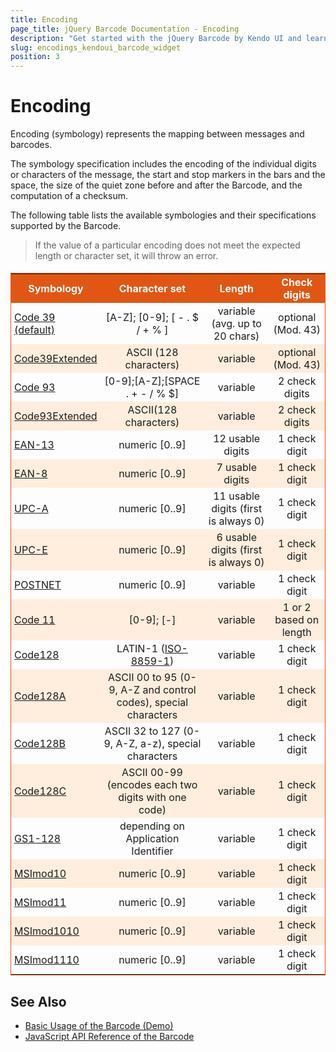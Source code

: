 ```yaml
---
title: Encoding
page_title: jQuery Barcode Documentation - Encoding
description: "Get started with the jQuery Barcode by Kendo UI and learn more about the character set and length and check the digits of the symbologies."
slug: encodings_kendoui_barcode_widget
position: 3
---
```


# Encoding

Encoding (symbology) represents the mapping between messages and barcodes.

The symbology specification includes the encoding of the individual digits or characters of the message, the start and stop markers in the bars and the space, the size of the quiet zone before and after the Barcode, and the computation of a checksum.

The following table lists the available symbologies and their specifications supported by the Barcode.

<style scoped>
    .stripes
    {
        border: 1px solid #E15613;
        border-collapse: collapse;
    }
    .stripes th
    {
        background: #E15613;
        color: #fff;
    }
    .stripes tr:nth-child(2n+1) td
    {
        background: #fed;
    }
    .stripes td:nth-child(n+2)
    {
        text-align: center;
    }
    .stripes th,
    .stripes td
    {
        padding: 3px 5px;
    }
</style>

> If the value of a particular encoding does not meet the expected length or character set, it will throw an error.

<table class="stripes" style="margin-top: 1.2em;">
   <tbody>
        <tr>
            <th>Symbology</th>
            <th>Character set</th>
            <th>Length</th>
            <th>Check digits</th>
        </tr>
        <tr>
           <td><a href="https://en.wikipedia.org/wiki/Code_128">Code 39 (default)</a></td>
           <td>[A-Z]; [0-9]; [ - . $ / + % ]</td>
           <td>variable (avg. up to 20 chars)</td>
           <td>optional (Mod. 43)</td>
        </tr>
        <tr>
           <td><a href="https://en.wikipedia.org/wiki/Code_39#Full_ASCII_Code_39">Code39Extended</a></td>
           <td>ASCII (128 characters)</td>
           <td>variable</td>
           <td>optional (Mod. 43)</td>
        </tr>
        <tr>
           <td><a href="https://en.wikipedia.org/wiki/Code_93">Code 93</a></td>
           <td>[0-9];[A-Z];[SPACE . + - / % $]</td>
           <td>variable</td>
           <td>2 check digits</td>
        </tr>
        <tr>
           <td><a href="https://en.wikipedia.org/wiki/Code_93">Code93Extended</a></td>
           <td>ASCII(128 characters)</td>
           <td>variable</td>
           <td>2 check digits</td>
        </tr>
        <tr>
           <td><a href="https://en.wikipedia.org/wiki/International_Article_Number_(EAN)">EAN-13</a></td>
           <td>numeric [0..9]</td>
           <td>12 usable digits</td>
           <td>1 check digit</td>
        </tr>
        <tr>
           <td><a href="https://en.wikipedia.org/wiki/EAN-8">EAN-8</a></td>
           <td>numeric [0..9]</td>
           <td>7 usable digits</td>
           <td>1 check digit</td>
        </tr>
        <tr>
           <td><a href="https://en.wikipedia.org/wiki/Universal_Product_Code">UPC-A</a></td>
           <td>numeric [0..9]</td>
           <td>11 usable digits (first is always 0)</td>
           <td>1 check digit</td>
        </tr>
        <tr>
           <td><a href="https://en.wikipedia.org/wiki/Universal_Product_Code">UPC-E</a></td>
           <td>numeric [0..9]</td>
           <td>6 usable digits (first is always 0)</td>
           <td>1 check digit</td>
        </tr>
        <tr>
           <td><a href="https://en.wikipedia.org/wiki/POSTNET">POSTNET</a></td>
           <td>numeric [0..9]</td>
           <td>variable</td>
           <td>1 check digit</td>
        </tr>
        <tr>
           <td><a href="https://en.wikipedia.org/wiki/Code_11">Code 11</a></td>
           <td>[0-9]; [-]</td>
           <td>variable</td>
           <td>1 or 2 based on length</td>
        </tr>
        <tr>
           <td><a href="https://en.wikipedia.org/wiki/Code_128">Code128</a></td>
           <td>LATIN-1 (<a href="https://en.wikipedia.org/wiki/ISO/IEC_8859-1">ISO-8859-1</a>)</td>
           <td>variable</td>
           <td>1 check digit</td>
        </tr>
        <tr>
           <td><a href="https://en.wikipedia.org/wiki/Code_128">Code128A</a></td>
           <td>ASCII 00 to 95 (0-9, A-Z and control codes), special characters</td>
           <td>variable</td>
           <td>1 check digit</td>
        </tr>
        <tr>
           <td><a href="https://en.wikipedia.org/wiki/Code_128">Code128B</a></td>
           <td>ASCII 32 to 127 (0-9, A-Z, a-z), special characters</td>
           <td>variable</td>
           <td>1 check digit</td>
        </tr>
        <tr>
           <td><a href="https://en.wikipedia.org/wiki/Code_128">Code128C</a></td>
           <td>ASCII 00-99 (encodes each two digits with one code)</td>
           <td>variable</td>
           <td>1 check digit</td>
        </tr>
        <tr>
           <td><a href="https://en.wikipedia.org/wiki/GS1-128">GS1-128</a></td>
           <td>depending on Application Identifier</td>
           <td>variable</td>
           <td>1 check digit</td>
        </tr>
        <tr>
           <td><a href="https://en.wikipedia.org/wiki/MSI_Barcode">MSImod10</a></td>
           <td>numeric [0..9]</td>
           <td>variable</td>
           <td>1 check digit</td>
        </tr>
        <tr>
           <td><a href="https://en.wikipedia.org/wiki/MSI_Barcode">MSImod11</a></td>
           <td>numeric [0..9]</td>
           <td>variable</td>
           <td>1 check digit</td>
        </tr>
        <tr>
           <td><a href="https://en.wikipedia.org/wiki/MSI_Barcode">MSImod1010</a></td>
           <td>numeric [0..9]</td>
           <td>variable</td>
           <td>1 check digit</td>
        </tr>
        <tr>
           <td><a href="https://en.wikipedia.org/wiki/MSI_Barcode">MSImod1110</a></td>
           <td>numeric [0..9]</td>
           <td>variable</td>
           <td>1 check digit</td>
        </tr>
    </tbody>
</table>

## See Also

* [Basic Usage of the Barcode (Demo)](https://demos.telerik.com/kendo-ui/barcode/index)
* [JavaScript API Reference of the Barcode](/api/javascript/dataviz/ui/barcode)
